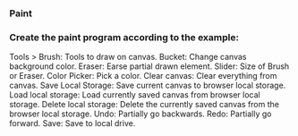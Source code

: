 ### Paint
### Create the paint program according to the example:

Tools >
Brush: Tools to draw on canvas.
Bucket: Change canvas background color.
Eraser: Earse partial drawn element.
Slider: Size of Brush or Eraser.
Color Picker: Pick a color.
Clear canvas: Clear everything from canvas.
Save Local Storage: Save current canvas to browser local storage.
Load local storage: Load currently saved canvas from browser local storage.
Delete local storage: Delete the currently saved canvas from the browser local storage.
Undo: Partially go backwards.
Redo: Partially go forward.
Save: Save to local drive.